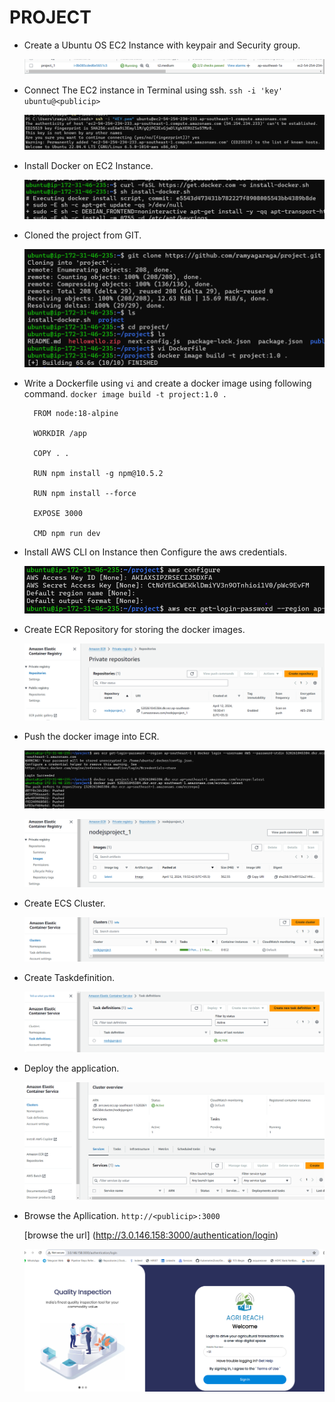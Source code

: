 # **PROJECT** 


* Create a Ubuntu OS EC2 Instance with keypair and Security group.
    
  ![preview](./Images/Image1.png)

* Connect The EC2 instance in Terminal using ssh. `ssh -i 'key' ubuntu@<publicip>`
  
  ![preview](./Images/Image2.png)

* Install Docker on EC2 Instance. 
 
  ![preview](./Images/Image3.png)

* Cloned the project from GIT.
 
  ![preview](./Images/Image4.png)

* Write a Dockerfile using `vi` and create a docker image using following command.
   ` docker image build -t project:1.0 . `
  
  ```
    FROM node:18-alpine

    WORKDIR /app

    COPY . .

    RUN npm install -g npm@10.5.2

    RUN npm install --force

    EXPOSE 3000

    CMD npm run dev
  ```

* Install AWS CLI on Instance then Configure the aws credentials.
  
  ![preview](./Images/Image5.png) 

* Create ECR Repository for storing the docker images. 

  ![preview](./Images/Image6.png)

* Push the docker image into ECR.

  ![preview](./Images/Image7.png)

  ![preview](./Images/Image8.png)

* Create ECS Cluster.

  ![preview](./Images/Image9.png)

* Create Taskdefinition.

  ![preview](./Images/Image10.png)

* Deploy the application.

  ![preview](./Images/Image11.png) 

* Browse the Apllication. ```http://<publicip>:3000``` 
  
  [browse the url] (http://3.0.146.158:3000/authentication/login) 

  ![preview](./Images/Image12.png)

   
   

   